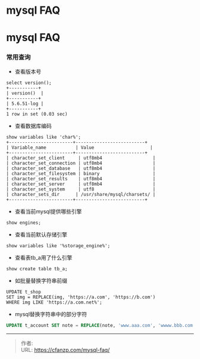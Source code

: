# mysql FAQ


<!--more-->
# mysql FAQ
### 常用查询
- 查看版本号
```mysql
select version();
+-----------+
| version()  |
+-----------+
| 5.6.51-log |
+-----------+
1 row in set (0.03 sec)
```

- 查看数据库编码
```mysql
show variables like 'char%';
+------------------------+--------------------------+
| Variable_name           | Value                     |
+------------------------+--------------------------+
| character_set_client     | utf8mb4                   |
| character_set_connection | utf8mb4                   |
| character_set_database   | utf8mb4                   |
| character_set_filesystem | binary                    |
| character_set_results    | utf8mb4                   |
| character_set_server     | utf8mb4                   |
| character_set_system     | utf8                      |
| character_sets_dir      | /usr/share/mysql/charsets/ |
+------------------------+--------------------------+
```

- 查看当前mysql提供哪些引擎
```
show engines;
```

- 查看当前默认存储引擎
```
show variables like '%storage_engine%';
```

- 查看表tb_a用了什么引擎
```
show create table tb_a;
```

- 如批量替换字符串前缀
```
UPDATE t_shop
SET img = REPLACE(img, 'https://a.com', 'https://b.com')
WHERE img LIKE 'https://a.com.net%';
```

- mysql替换字符串中的部分字符
```sql
UPDATE t_account SET note = REPLACE(note, 'www.aaa.com', 'wwww.bbb.com');
```


---

> 作者:   
> URL: https://cfanzp.com/mysql-faq/  


